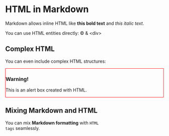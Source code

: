 # HTML in Markdown
Markdown allows inline HTML like <strong>this bold text</strong> and <em>this italic text</em>.

You can use HTML entities directly: &copy; &amp; &lt;div&gt;

## Complex HTML
You can even include complex HTML structures:
<div class="alert" style="border: 1px solid red;">
  <h3>Warning!</h3>
  <p>This is an alert box created with HTML.</p>
</div>


## Mixing Markdown and HTML
You can mix **Markdown formatting** with <code>HTML tags</code> seamlessly.

